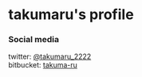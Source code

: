 # takumaru's profile

### Social media
twitter: [@takumaru_2222](https://twitter.com/takumaru_2222)<br>
bitbucket: [takuma-ru](https://bitbucket.org/takuma-ru/)
